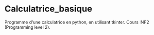 # Calculatrice_basique
Programme d'une calculatrice en python, en utilisant tkinter. Cours INF2 (Programming level 2).
